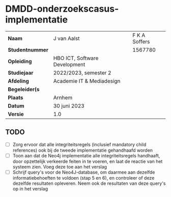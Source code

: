 # DMDD-onderzoekscasus-implementatie
|               |                               |               |
| ------------- | ----------------------------- | ------------- |
| **Naam**          | J van Aalst                   | F K A Soffers |
| **Studentnummer** |                               | 1567780       |
| **Opleiding**     | HBO ICT, Software Development |               |
| **Studiejaar**    | 2022/2023, semester 2         |               |
| **Afdeling**      | Academie IT & Mediadesign     |               |
| **Begeleider(s** |                               |               |
| **Plaats**        | Arnhem                        |               |
| **Datum**         | 30 juni 2023                  |               |
| **Versie**        | 1.0                           |               |

## TODO
- [ ] Zorg ervoor dat alle integriteitsregels (inclusief mandatory child references) ook bij de tweede implementatie gehandhaafd worden
- [ ] Toon aan dat de Neo4j implementatie alle integriteitsregels handhaaft, door opzettelijk verkeerde feiten in te voeren, en laat de reactie van het systeem zien. Voeg deze toe aan het verslag
- [ ] Schrijf query's voor de Neo4J-database, om daarmee aan dezelfde informatiebehoeften te voldoen (stap 5 en 6), en controleer of deze dezelfde resultaten opleveren. Neem ook de resultaten van deze query's op in het verslag
